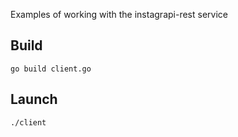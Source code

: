 Examples of working with the instagrapi-rest service

## Build

`go build client.go`

## Launch

`./client`

